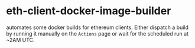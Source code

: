 # eth-client-docker-image-builder
automates some docker builds for ethereum clients. Either dispatch a build by running it manually on the `Actions` page or wait for the scheduled run at ~2AM UTC. 
